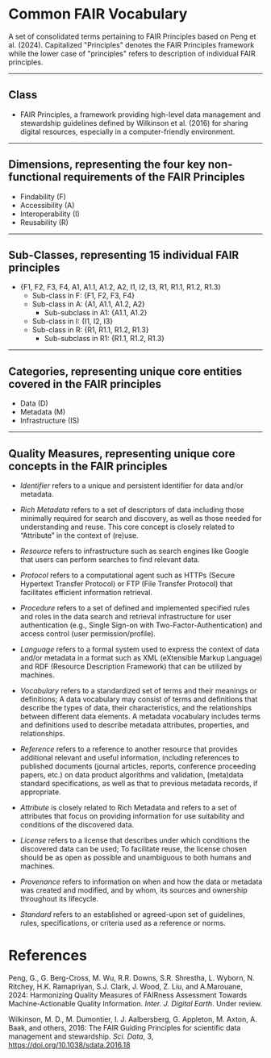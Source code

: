 Common FAIR Vocabulary
======================
A set of consolidated terms pertaining to FAIR Principles based on Peng et al. (2024). Capitalized "Principles" denotes the FAIR Principles framework while the lower case of "principles" refers to description of individual FAIR principles.

-------
 Class
-------
  * FAIR Principles, a framework providing high-level data management and stewardship guidelines defined by Wilkinson et al. (2016) for sharing digital resources, especially in a computer-friendly environment.

------------------------------------------------------------------------------------------
 Dimensions, representing the four key non-functional requirements of the FAIR Principles
------------------------------------------------------------------------------------------
  * Findability (F) 
  * Accessibility (A)
  * Interoperability (I)
  * Reusability (R) 

----------------------------------------------------------
 Sub-Classes, representing 15 individual FAIR principles
---------------------------------------------------------- 
  * {F1, F2, F3, F4, A1, A1.1, A1.2, A2, I1, I2, I3, R1, R1.1, R1.2, R1.3}
    * Sub-class in F: {F1, F2, F3, F4}
    * Sub-class in A: {A1, A1.1, A1.2, A2}
      * Sub-subclass in A1: {A1.1, A1.2}
    * Sub-class in I: {I1, I2, I3}
    * Sub-class in R: {R1, R1.1, R1.2, R1.3}
      * Sub-subclass in R1: {R1.1, R1.2, R1.3}

------------------------------------------------------------------------------
 Categories, representing unique core entities covered in the FAIR principles
------------------------------------------------------------------------------
  * Data (D)
  * Metadata (M)
  * Infrastructure (IS)

---------------------------------------------------------------------------- 
 Quality Measures, representing unique core concepts in the FAIR principles
---------------------------------------------------------------------------- 
  * _Identifier_ refers to a unique and persistent identifier for data and/or metadata.
    
  * _Rich Metadata_ refers to a set of descriptors of data including those minimally required for search and discovery, as well as those needed for understanding and reuse. This core concept is closely related to “Attribute” in the context of (re)use.
    
  * _Resource_ refers to infrastructure such as search engines like Google that users can perform searches to find relevant data.
    
  * _Protocol_ refers to a computational agent such as HTTPs (Secure Hypertext Transfer Protocol) or FTP (File Transfer Protocol) that facilitates efficient information retrieval.
    
  * _Procedure_ refers to a set of defined and implemented specified rules and roles in the data search and retrieval infrastructure for user authentication (e.g., Single Sign-on with Two-Factor-Authentication) and access control (user permission/profile).
    
  * _Language_ refers to a formal system used to express the context of data and/or metadata in a format such as XML (eXtensible Markup Language) and RDF (Resource Description Framework) that can be utilized by machines.
    
  * _Vocabulary_ refers to a standardized set of terms and their meanings or definitions; A data vocabulary may consist of terms and definitions that describe the types of data, their characteristics, and the relationships between different data elements. A metadata vocabulary includes terms and definitions used to describe metadata attributes, properties, and relationships.
    
  * _Reference_ refers to a reference to another resource that provides additional relevant and useful information, including references to published documents (journal articles, reports, conference proceeding papers, etc.) on data product algorithms and validation, (meta)data standard specifications, as well as that to previous metadata records, if appropriate.
    
  * _Attribute_ is closely related to Rich Metadata and refers to a set of attributes that focus on providing information for use suitability and conditions of the discovered data.
    
  * _License_ refers to a license that describes under which conditions the discovered data can be used; To facilitate reuse, the license chosen should be as open as possible and unambiguous to both humans and machines.
    
  * _Provenance_ refers to information on when and how the data or metadata was created and modified, and by whom, its sources and ownership throughout its lifecycle.
     
  * _Standard_ refers to an established or agreed-upon set of guidelines, rules, specifications, or criteria used as a reference or norms.

References
==========
Peng, G., G. Berg-Cross, M. Wu, R.R. Downs, S.R. Shrestha, L. Wyborn, N. Ritchey, H.K. Ramapriyan, S.J. Clark, J. Wood, Z. Liu, and A.Marouane, 2024: Harmonizing Quality Measures of FAIRness Assessment Towards Machine-Actionable Quality Information. *Inter. J. Digital Earth*. Under review.

Wilkinson, M. D.,  M. Dumontier, I. J. Aalbersberg, G. Appleton, M. Axton, A. Baak, and others, 2016: The FAIR Guiding Principles for scientific data management and stewardship. *Sci. Data*,  3,  https://doi.org/10.1038/sdata.2016.18  
